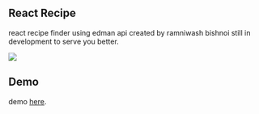 ## React Recipe 

react recipe finder using edman api created by ramniwash bishnoi still in development to serve you better. 


<img src="https://github.com/bishnoiram/recipe-finder/blob/master/public/Capture.PNG">


## Demo 

demo [here](https://bishnoiram.github.io/recipe-finder/).
